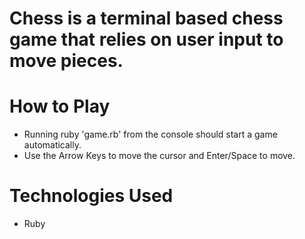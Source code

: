 # Chess is a terminal based chess game that relies on user input to move pieces.

# How to Play
* Running ruby 'game.rb' from the console should start a game automatically.
* Use the Arrow Keys to move the cursor and Enter/Space to move.

# Technologies Used
* Ruby

